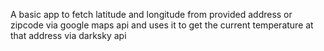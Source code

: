 A basic app to fetch latitude and longitude from provided address or zipcode via google maps api and uses it to get the current temperature at that address via darksky api